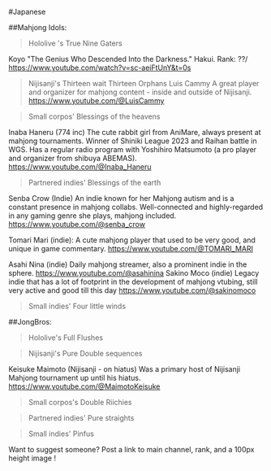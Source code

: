 #Japanese

##Mahjong Idols: 

>Hololive 's True Nine Gaters

Koyo "The Genius Who Descended Into the Darkness." Hakui.  Rank: ??/
https://www.youtube.com/watch?v=sc-aeiFtUnY&t=0s

>Nijisanji's Thirteen wait Thirteen Orphans
Luis Cammy 
A great player and organizer for mahjong content - inside and outside of Nijisanji.
https://www.youtube.com/@LuisCammy

>Small corpos' Blessings of the heavens

Inaba Haneru (774 inc)
The cute rabbit girl from AniMare, always present at mahjong tournaments. Winner of Shiniki League 2023 and Raihan battle in WGS. Has a regular radio program with Yoshihiro Matsumoto (a pro player and organizer from shibuya ABEMAS).
https://www.youtube.com/@Inaba_Haneru

>Partnered indies' Blessings of the earth

Senba Crow (Indie)
An indie known for her Mahjong autism and is a constant presence in mahjong collabs. Well-connected and highly-regarded in any gaming genre she plays, mahjong included.
https://www.youtube.com/@senba_crow

Tomari Mari (indie):
A cute mahjong player that used to be very good, and unique in game commentary.
https://www.youtube.com/@TOMARI_MARI

Asahi Nina (indie)
Daily mahjong streamer, also a prominent indie in the sphere.
https://www.youtube.com/@asahinina
Sakino Moco (indie)
Legacy indie that has a lot of footprint in the development of mahjong vtubing, still very active and good till this day
https://www.youtube.com/@sakinomoco

>Small indies' Four little winds





##JongBros: 

>Hololive's  Full Flushes



>Nijisanji's  Pure Double sequences

Keisuke Maimoto (Nijisanji - on hiatus)
Was a primary host of Nijisanji Mahjong tournament up until his hiatus.
https://www.youtube.com/@MaimotoKeisuke



>Small corpos's Double Riichies



>Partnered indies' Pure straights 



>Small indies' Pinfus



Want to suggest someone? Post a link to main channel, rank, and a 100px height image !